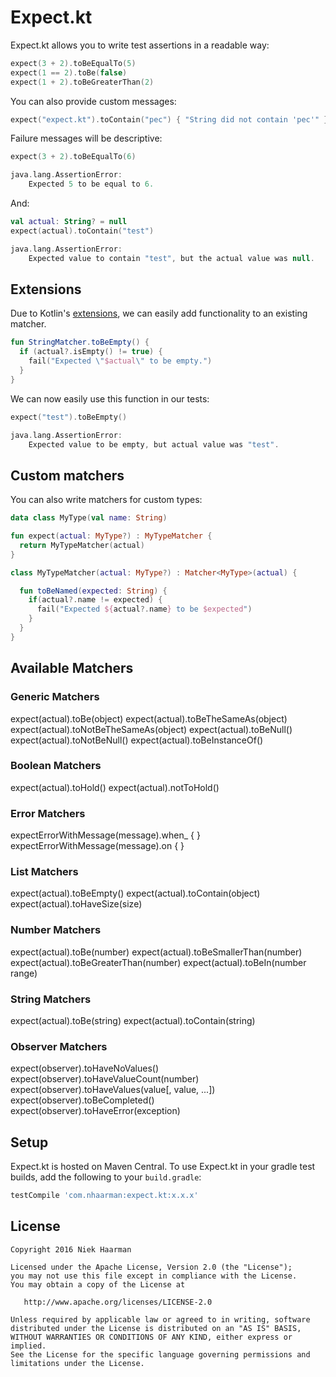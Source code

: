 # Expect.kt

Expect.kt allows you to write test assertions in a readable way:

```kotlin
expect(3 + 2).toBeEqualTo(5)
expect(1 == 2).toBe(false)
expect(1 + 2).toBeGreaterThan(2)
```

You can also provide custom messages:

```kotlin
expect("expect.kt").toContain("pec") { "String did not contain 'pec'" }
```

Failure messages will be descriptive:

```kotlin
expect(3 + 2).toBeEqualTo(6)

java.lang.AssertionError: 
	Expected 5 to be equal to 6.
```

And:

```kotlin
val actual: String? = null
expect(actual).toContain("test")

java.lang.AssertionError: 
	Expected value to contain "test", but the actual value was null.
```

## Extensions

Due to Kotlin's [extensions](https://kotlinlang.org/docs/reference/extensions.html), we can easily add functionality to an existing matcher.

```kotlin
fun StringMatcher.toBeEmpty() {
  if (actual?.isEmpty() != true) {
    fail("Expected \"$actual\" to be empty.")
  }
}
```

We can now easily use this function in our tests:

```kotlin
expect("test").toBeEmpty()

java.lang.AssertionError: 
	Expected value to be empty, but actual value was "test".
```

## Custom matchers

You can also write matchers for custom types:

```kotlin
data class MyType(val name: String)

fun expect(actual: MyType?) : MyTypeMatcher {
  return MyTypeMatcher(actual)
}

class MyTypeMatcher(actual: MyType?) : Matcher<MyType>(actual) {

  fun toBeNamed(expected: String) {
    if(actual?.name != expected) {
      fail("Expected ${actual?.name} to be $expected")
    }
  }
}
```

## Available Matchers

### Generic Matchers

expect(actual).toBe(object)
expect(actual).toBeTheSameAs(object)
expect(actual).toNotBeTheSameAs(object)
expect(actual).toBeNull()
expect(actual).toNotBeNull()
expect(actual).toBeInstanceOf<Type>()

### Boolean Matchers

expect(actual).toHold()
expect(actual).notToHold()

### Error Matchers

expectErrorWithMessage(message).when_ { <something throws> }
expectErrorWithMessage(message).on { <something throws> }

### List Matchers

expect(actual).toBeEmpty()
expect(actual).toContain(object)
expect(actual).toHaveSize(size)

### Number Matchers

expect(actual).toBe(number)
expect(actual).toBeSmallerThan(number)
expect(actual).toBeGreaterThan(number)
expect(actual).toBeIn(number range)

### String Matchers

expect(actual).toBe(string)
expect(actual).toContain(string)

### Observer Matchers

expect(observer).toHaveNoValues()
expect(observer).toHaveValueCount(number)
expect(observer).toHaveValues(value[, value, ...])
expect(observer).toBeCompleted()
expect(observer).toHaveError(exception)

## Setup

Expect.kt is hosted on Maven Central.
To use Expect.kt in your gradle test builds, add the following to your `build.gradle`:

```groovy
testCompile 'com.nhaarman:expect.kt:x.x.x'
```

## License

    Copyright 2016 Niek Haarman

    Licensed under the Apache License, Version 2.0 (the "License");
    you may not use this file except in compliance with the License.
    You may obtain a copy of the License at

       http://www.apache.org/licenses/LICENSE-2.0

    Unless required by applicable law or agreed to in writing, software
    distributed under the License is distributed on an "AS IS" BASIS,
    WITHOUT WARRANTIES OR CONDITIONS OF ANY KIND, either express or implied.
    See the License for the specific language governing permissions and
    limitations under the License.
